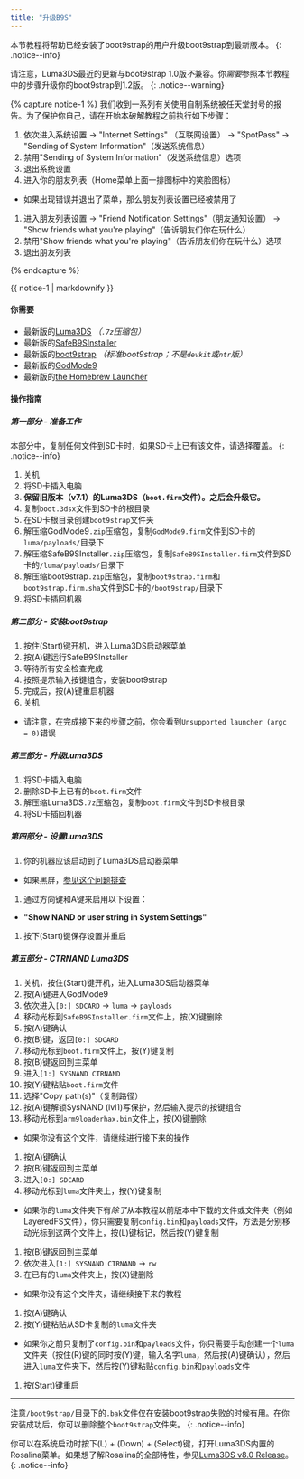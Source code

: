 ```yaml
---
title: "升级B9S"
---
```


本节教程将帮助已经安装了boot9strap的用户升级boot9strap到最新版本。
{: .notice--info}

请注意，Luma3DS最近的更新与boot9strap 1.0版*不*兼容。你*需要*参照本节教程中的步骤升级你的boot9strap到1.2版。
{: .notice--warning}

{% capture notice-1 %}
我们收到一系列有关使用自制系统被任天堂封号的报告。为了保护你自己，请在开始本破解教程之前执行如下步骤：

1. 依次进入系统设置 -> "Internet Settings" （互联网设置） -> "SpotPass" -> "Sending of System Information"（发送系统信息）
1. 禁用"Sending of System Information"（发送系统信息）选项
1. 退出系统设置
1. 进入你的朋友列表（Home菜单上面一排图标中的笑脸图标）
  + 如果出现错误并退出了菜单，那么朋友列表设置已经被禁用了
1. 进入朋友列表设置 -> "Friend Notification Settings"（朋友通知设置） ->  "Show friends what you're playing"（告诉朋友们你在玩什么）
1. 禁用"Show friends what you're playing"（告诉朋友们你在玩什么）选项
1. 退出朋友列表

{% endcapture %}

<div class="notice--danger">{{ notice-1 | markdownify }}</div>

#### 你需要

* 最新版的[Luma3DS](https://github.com/AuroraWright/Luma3DS/releases/latest) *（`.7z`压缩包）*
* 最新版的[SafeB9SInstaller](https://github.com/d0k3/SafeB9SInstaller/releases/latest)
* 最新版的[boot9strap](https://github.com/SciresM/boot9strap/releases/latest) *（标准boot9strap；不是`devkit`或`ntr`版）*
* 最新版的[GodMode9](https://github.com/d0k3/GodMode9/releases/latest)
* 最新版的[the Homebrew Launcher](https://github.com/fincs/new-hbmenu/releases/latest)

#### 操作指南

##### 第一部分 - 准备工作

本部分中，复制任何文件到SD卡时，如果SD卡上已有该文件，请选择覆盖。
{: .notice--info}

1. 关机
1. 将SD卡插入电脑
1. **保留旧版本（v7.1）的Luma3DS（`boot.firm`文件）。之后会升级它。**
1. 复制`boot.3dsx`文件到SD卡的根目录
1. 在SD卡根目录创建`boot9strap`文件夹
1. 解压缩GodMode9`.zip`压缩包，复制`GodMode9.firm`文件到SD卡的`luma/payloads/`目录下
1. 解压缩SafeB9SInstaller`.zip`压缩包，复制`SafeB9SInstaller.firm`文件到SD卡的`/luma/payloads/`目录下
1. 解压缩boot9strap`.zip`压缩包，复制`boot9strap.firm`和`boot9strap.firm.sha`文件到SD卡的`/boot9strap/`目录下
1. 将SD卡插回机器

##### 第二部分 - 安装boot9strap

1. 按住(Start)键开机，进入Luma3DS启动器菜单
1. 按(A)键运行SafeB9SInstaller
1. 等待所有安全检查完成
1. 按照提示输入按键组合，安装boot9strap
1. 完成后，按(A)键重启机器
1. 关机
  + 请注意，在完成接下来的步骤之前，你会看到`Unsupported launcher (argc = 0)`错误

##### 第三部分 - 升级Luma3DS

1. 将SD卡插入电脑
1. 删除SD卡上已有的`boot.firm`文件
1. 解压缩Luma3DS`.7z`压缩包，复制`boot.firm`文件到SD卡根目录
1. 将SD卡插回机器

##### 第四部分 - 设置Luma3DS

1. 你的机器应该启动到了Luma3DS启动器菜单
  + 如果黑屏，[参见这个问题排查](troubleshooting#ts_sys_b9s)
1. 通过方向键和A键来启用以下设置：
  + **"Show NAND or user string in System Settings"**
1. 按下(Start)键保存设置并重启

##### 第五部分 - CTRNAND Luma3DS

1. 关机，按住(Start)键开机，进入Luma3DS启动器菜单
1. 按(A)键进入GodMode9
1. 依次进入`[0:] SDCARD` -> `luma` -> `payloads`
1. 移动光标到`SafeB9SInstaller.firm`文件上，按(X)键删除
1. 按(A)键确认
1. 按(B)键，返回`[0:] SDCARD`
1. 移动光标到`boot.firm`文件上，按(Y)键复制
1. 按(B)键返回到主菜单
1. 进入`[1:] SYSNAND CTRNAND`
1. 按(Y)键粘贴`boot.firm`文件
1. 选择"Copy path(s)"（复制路径）
1. 按(A)键解锁SysNAND (lvl1)写保护，然后输入提示的按键组合
1. 移动光标到`arm9loaderhax.bin`文件上，按(X)键删除
  + 如果你没有这个文件，请继续进行接下来的操作
1. 按(A)键确认
1. 按(B)键返回到主菜单
1. 进入`[0:] SDCARD`
1. 移动光标到`luma`文件夹上，按(Y)键复制
  + 如果你的`luma`文件夹下有*除了*从本教程以前版本中下载的文件或文件夹（例如LayeredFS文件），你只需要复制`config.bin`和`payloads`文件，方法是分别移动光标到这两个文件上，按(L)键标记，然后按(Y)键复制
1. 按(B)键返回到主菜单
1. 依次进入`[1:] SYSNAND CTRNAND` -> `rw`
1. 在已有的`luma`文件夹上，按(X)键删除
  + 如果你没有这个文件夹，请继续接下来的教程
1. 按(A)键确认
1. 按(Y)键粘贴从SD卡复制的`luma`文件夹
  + 如果你之前只复制了`config.bin`和`payloads`文件，你只需要手动创建一个`luma`文件夹（按住(R)键的同时按(Y)键，输入名字`luma`，然后按(A)键确认），然后进入`luma`文件夹下，然后按(Y)键粘贴`config.bin`和`payloads`文件
1. 按(Start)键重启

___

注意`/boot9strap/`目录下的`.bak`文件仅在安装boot9strap失败的时候有用。在你安装成功后，你可以删除整个`boot9strap`文件夹。
{: .notice--info}

你可以在系统启动时按下(L) + (Down) + (Select)键，打开Luma3DS内置的Rosalina菜单。如果想了解Rosalina的全部特性，参见[Luma3DS v8.0 Release](https://github.com/AuroraWright/Luma3DS/releases/tag/v8.0)。
{: .notice--info}